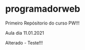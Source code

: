 # programadorweb
 Primeiro Repósitorio do curso PW!!!

 Aula dia 11.01.2021
 
 Alterado - Teste!!!
 
